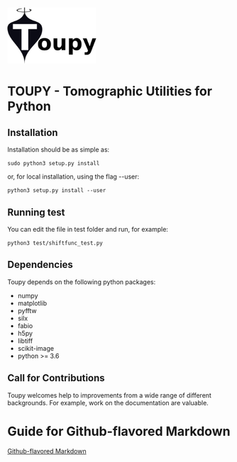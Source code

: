
# <img src="resources/toupy_logo.png" alt="toupy" width="200"/>

TOUPY - Tomographic Utilities for Python
==============================================

Installation
------------

Installation should be as simple as:

    sudo python3 setup.py install

or, for local installation, using the flag --user:

    python3 setup.py install --user

Running test
------------

You can edit the file in test folder and run, for example:

    python3 test/shiftfunc_test.py

Dependencies
------------

Toupy depends on the following python packages:

* numpy
* matplotlib
* pyfftw
* silx
* fabio
* h5py
* libtiff
* scikit-image
* python >= 3.6


Call for Contributions
----------------------

Toupy welcomes help to improvements from a wide range of different backgrounds.
For example, work on the documentation are valuable.

# Guide for Github-flavored Markdown

[Github-flavored Markdown](https://guides.github.com/features/mastering-markdown/)
